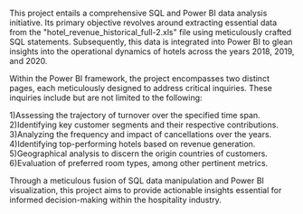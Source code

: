 This project entails a comprehensive SQL and Power BI data analysis initiative. Its primary objective revolves around extracting essential data from the "hotel_revenue_historical_full-2.xls" file using meticulously crafted SQL statements. Subsequently, this data is integrated into Power BI to glean insights into the operational dynamics of hotels across the years 2018, 2019, and 2020.

Within the Power BI framework, the project encompasses two distinct pages, each meticulously designed to address critical inquiries. These inquiries include but are not limited to the following:

1)Assessing the trajectory of turnover over the specified time span.
2)Identifying key customer segments and their respective contributions.
3)Analyzing the frequency and impact of cancellations over the years.
4)Identifying top-performing hotels based on revenue generation.
5)Geographical analysis to discern the origin countries of customers.
6)Evaluation of preferred room types, among other pertinent metrics.

Through a meticulous fusion of SQL data manipulation and Power BI visualization, this project aims to provide actionable insights essential for informed decision-making within the hospitality industry.